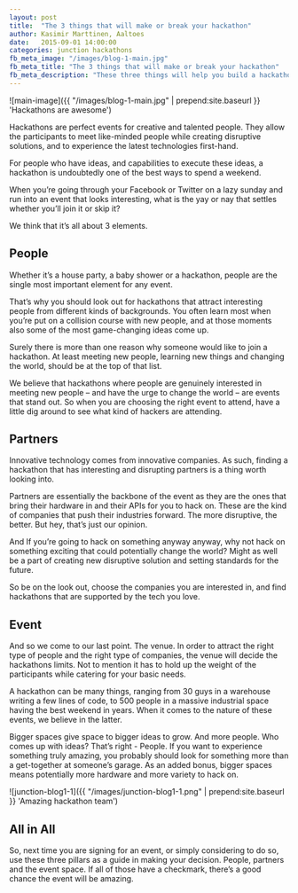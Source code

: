 ```yaml
---
layout: post
title:  "The 3 things that will make or break your hackathon"
author: Kasimir Marttinen, Aaltoes
date:   2015-09-01 14:00:00
categories: junction hackathons
fb_meta_image: "/images/blog-1-main.jpg"
fb_meta_title: "The 3 things that will make or break your hackathon"
fb_meta_description: "These three things will help you build a hackathon to remember"
---
```


![main-image]({{ "/images/blog-1-main.jpg" | prepend:site.baseurl }} 'Hackathons are awesome')

Hackathons are perfect events for creative and talented people. They allow the participants to meet like-minded people while creating disruptive solutions, and to experience the latest technologies first-hand.

For people who have ideas, and capabilities to execute these ideas, a hackathon is undoubtedly one of the best ways to spend a weekend.

When you’re going through your Facebook or Twitter on a lazy sunday and run into an event that looks interesting, what is the yay or nay that settles whether you’ll join it or skip it?

We think that it’s all about 3 elements.

## People

Whether it’s a house party, a baby shower or a hackathon, people are the single most important element for any event.

That’s why you should look out for hackathons that attract interesting people from different kinds of backgrounds. You often learn most when you’re put on a collision course with new people, and at those moments also some of the most game-changing ideas come up.

Surely there is more than one reason why someone would like to join a hackathon. At least meeting new people, learning new things and changing the world, should be at the top of that list.

We believe that hackathons where people are genuinely interested in meeting new people – and have the urge to change the world – are events that stand out. So when you are choosing the right event to attend, have a little dig around to see what kind of hackers are attending.

## Partners

Innovative technology comes from innovative companies. As such, finding a hackathon that has interesting and disrupting partners is a thing worth looking into.

Partners are essentially the backbone of the event as they are the ones that bring their hardware in and their APIs for you to hack on. These are the kind of companies that push their industries forward. The more disruptive, the better. But hey, that’s just our opinion.

And If you’re going to hack on something anyway anyway, why not hack on something exciting that could potentially change the world? Might as well be a part of creating new disruptive solution and setting standards for the future.

So be on the look out, choose the companies you are interested in, and find hackathons that are supported by the tech you love.

## Event

And so we come to our last point. The venue. In order to attract the right type of people and the right type of companies,  the venue will decide the hackathons limits. Not to mention it has to hold up the weight of the participants while catering for your basic needs.

A hackathon can be many things, ranging from 30 guys in a warehouse writing a few lines of code, to 500 people in a massive industrial space having the best weekend in years. When it comes to the nature of these events, we believe in the latter.

Bigger spaces give space to bigger ideas to grow. And more people. Who comes up with ideas? That’s right - People. If you want to experience something truly amazing, you probably should look for something more than a get-together at someone’s garage. As an added bonus, bigger spaces means potentially more hardware and more variety to hack on.

![junction-blog1-1]({{ "/images/junction-blog1-1.png" | prepend:site.baseurl }} 'Amazing hackathon team')

## All in All

So, next time you are signing for an event, or simply considering to do so, use these three pillars as a guide in making your decision. People, partners and the event space. If all of those have a checkmark, there’s a good chance the event will be amazing.

